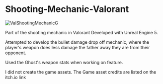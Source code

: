 # Shooting-Mechanic-Valorant
<img src="https://github.com/Davidwk123/Shooting-Mechanic-Valorant/assets/74224822/1edf42ab-579b-490f-99b7-d8a8e01aa7e6" alt="ValShootingMechanicG">

Part of the shooting mechanic in Valorant Developed with Unreal Engine 5.

Attempted to develop the bullet damage drop off mechanic, where the player's weapon does less damage the father away they are from their opponent. 

Used the Ghost's weapon stats when working on feature.  


I did not create the game assets. The Game asset credits are listed on the itch.io link
